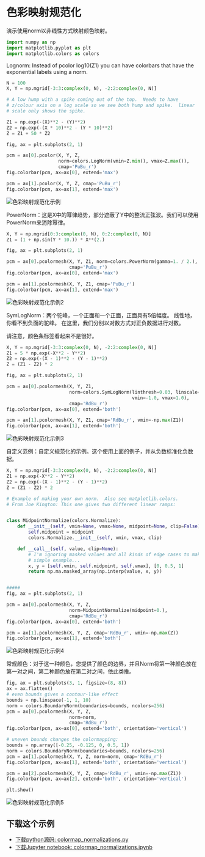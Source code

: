 # 色彩映射规范化

演示使用norm以非线性方式映射颜色映射。

```python
import numpy as np
import matplotlib.pyplot as plt
import matplotlib.colors as colors
```

Lognorm: Instead of pcolor log10(Z1) you can have colorbars that have
the exponential labels using a norm.

```python
N = 100
X, Y = np.mgrid[-3:3:complex(0, N), -2:2:complex(0, N)]

# A low hump with a spike coming out of the top.  Needs to have
# z/colour axis on a log scale so we see both hump and spike.  linear
# scale only shows the spike.

Z1 = np.exp(-(X)**2 - (Y)**2)
Z2 = np.exp(-(X * 10)**2 - (Y * 10)**2)
Z = Z1 + 50 * Z2

fig, ax = plt.subplots(2, 1)

pcm = ax[0].pcolor(X, Y, Z,
                   norm=colors.LogNorm(vmin=Z.min(), vmax=Z.max()),
                   cmap='PuBu_r')
fig.colorbar(pcm, ax=ax[0], extend='max')

pcm = ax[1].pcolor(X, Y, Z, cmap='PuBu_r')
fig.colorbar(pcm, ax=ax[1], extend='max')
```

![色彩映射规范化示例](https://matplotlib.org/_images/sphx_glr_colormap_normalizations_001.png)

PowerNorm：这是X中的幂律趋势，部分遮蔽了Y中的整流正弦波。我们可以使用PowerNorm来消除幂律。

```python
X, Y = np.mgrid[0:3:complex(0, N), 0:2:complex(0, N)]
Z1 = (1 + np.sin(Y * 10.)) * X**(2.)

fig, ax = plt.subplots(2, 1)

pcm = ax[0].pcolormesh(X, Y, Z1, norm=colors.PowerNorm(gamma=1. / 2.),
                       cmap='PuBu_r')
fig.colorbar(pcm, ax=ax[0], extend='max')

pcm = ax[1].pcolormesh(X, Y, Z1, cmap='PuBu_r')
fig.colorbar(pcm, ax=ax[1], extend='max')
```

![色彩映射规范化示例2](https://matplotlib.org/_images/sphx_glr_colormap_normalizations_002.png)

SymLogNorm：两个驼峰，一个正面和一个正面，正面具有5倍幅度。 线性地，你看不到负面的驼峰。 在这里，我们分别以对数方式对正负数据进行对数。

请注意，颜色条标签看起来不是很好。

```python
X, Y = np.mgrid[-3:3:complex(0, N), -2:2:complex(0, N)]
Z1 = 5 * np.exp(-X**2 - Y**2)
Z2 = np.exp(-(X - 1)**2 - (Y - 1)**2)
Z = (Z1 - Z2) * 2

fig, ax = plt.subplots(2, 1)

pcm = ax[0].pcolormesh(X, Y, Z1,
                       norm=colors.SymLogNorm(linthresh=0.03, linscale=0.03,
                                              vmin=-1.0, vmax=1.0),
                       cmap='RdBu_r')
fig.colorbar(pcm, ax=ax[0], extend='both')

pcm = ax[1].pcolormesh(X, Y, Z1, cmap='RdBu_r', vmin=-np.max(Z1))
fig.colorbar(pcm, ax=ax[1], extend='both')
```

![色彩映射规范化示例3](https://matplotlib.org/_images/sphx_glr_colormap_normalizations_003.png)

自定义范例：自定义规范化的示例。这个使用上面的例子，并从负数标准化负数据。

```python
X, Y = np.mgrid[-3:3:complex(0, N), -2:2:complex(0, N)]
Z1 = np.exp(-X**2 - Y**2)
Z2 = np.exp(-(X - 1)**2 - (Y - 1)**2)
Z = (Z1 - Z2) * 2

# Example of making your own norm.  Also see matplotlib.colors.
# From Joe Kington: This one gives two different linear ramps:


class MidpointNormalize(colors.Normalize):
    def __init__(self, vmin=None, vmax=None, midpoint=None, clip=False):
        self.midpoint = midpoint
        colors.Normalize.__init__(self, vmin, vmax, clip)

    def __call__(self, value, clip=None):
        # I'm ignoring masked values and all kinds of edge cases to make a
        # simple example...
        x, y = [self.vmin, self.midpoint, self.vmax], [0, 0.5, 1]
        return np.ma.masked_array(np.interp(value, x, y))


#####
fig, ax = plt.subplots(2, 1)

pcm = ax[0].pcolormesh(X, Y, Z,
                       norm=MidpointNormalize(midpoint=0.),
                       cmap='RdBu_r')
fig.colorbar(pcm, ax=ax[0], extend='both')

pcm = ax[1].pcolormesh(X, Y, Z, cmap='RdBu_r', vmin=-np.max(Z))
fig.colorbar(pcm, ax=ax[1], extend='both')
```

![色彩映射规范化示例4](https://matplotlib.org/_images/sphx_glr_colormap_normalizations_004.png)

常规颜色：对于这一种颜色，您提供了颜色的边界，并且Norm将第一种颜色放在第一对之间，第二种颜色放在第二对之间，依此类推。

```python
fig, ax = plt.subplots(3, 1, figsize=(8, 8))
ax = ax.flatten()
# even bounds gives a contour-like effect
bounds = np.linspace(-1, 1, 10)
norm = colors.BoundaryNorm(boundaries=bounds, ncolors=256)
pcm = ax[0].pcolormesh(X, Y, Z,
                       norm=norm,
                       cmap='RdBu_r')
fig.colorbar(pcm, ax=ax[0], extend='both', orientation='vertical')

# uneven bounds changes the colormapping:
bounds = np.array([-0.25, -0.125, 0, 0.5, 1])
norm = colors.BoundaryNorm(boundaries=bounds, ncolors=256)
pcm = ax[1].pcolormesh(X, Y, Z, norm=norm, cmap='RdBu_r')
fig.colorbar(pcm, ax=ax[1], extend='both', orientation='vertical')

pcm = ax[2].pcolormesh(X, Y, Z, cmap='RdBu_r', vmin=-np.max(Z1))
fig.colorbar(pcm, ax=ax[2], extend='both', orientation='vertical')

plt.show()
```

![色彩映射规范化示例5](https://matplotlib.org/_images/sphx_glr_colormap_normalizations_005.png)

## 下载这个示例
            
- [下载python源码: colormap_normalizations.py](https://matplotlib.org/_downloads/colormap_normalizations.py)
- [下载Jupyter notebook: colormap_normalizations.ipynb](https://matplotlib.org/_downloads/colormap_normalizations.ipynb)
